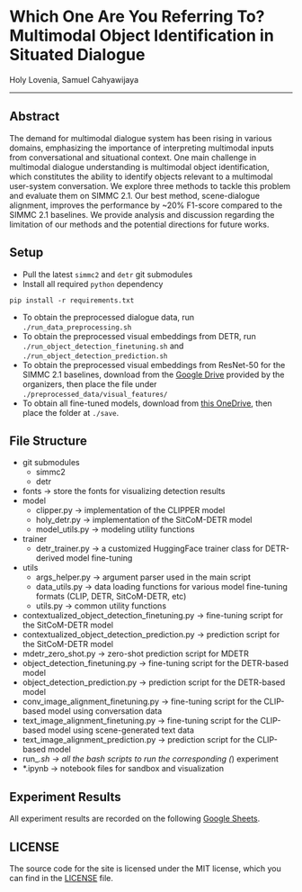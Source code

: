 # Which One Are You Referring To? Multimodal Object Identification in Situated Dialogue

Holy Lovenia, Samuel Cahyawijaya

-----

## Abstract

The demand for multimodal dialogue system has been rising in various domains, emphasizing the importance of interpreting multimodal inputs from conversational and situational context. One main challenge in multimodal dialogue understanding is multimodal object identification, which constitutes the ability to identify objects relevant to a multimodal user-system conversation. We explore three methods to tackle this problem and evaluate them on SIMMC 2.1. Our best method, scene-dialogue alignment, improves the performance by ~20% F1-score compared to the SIMMC 2.1 baselines. We provide analysis and discussion regarding the limitation of our methods and the potential directions for future works. 

## Setup
- Pull the latest `simmc2` and `detr` git submodules
- Install all required `python` dependency
```
pip install -r requirements.txt
```
- To obtain the preprocessed dialogue data, run `./run_data_preprocessing.sh`
- To obtain the preprocessed visual embeddings from DETR, run `./run_object_detection_finetuning.sh` and `./run_object_detection_prediction.sh`
- To obtain the preprocessed visual embeddings from ResNet-50 for the SIMMC 2.1 baselines, download from the [Google Drive](https://drive.google.com/file/d/1jr7r5Yaca80W5n0hizOakTG-F1ns6BGv/view?usp=sharing) provided by the organizers, then place the file under `./preprocessed_data/visual_features/`
- To obtain all fine-tuned models, download from [this OneDrive](https://hkustconnect-my.sharepoint.com/:f:/g/personal/hlovenia_connect_ust_hk/EnRdvg5F5TxIsM8yH3iG83cBSjHAdW6_HTW29Ragwt3DLg?e=IFlBuN), then place the folder at `./save`.

## File Structure
- git submodules
    - simmc2
    - detr
- fonts -> store the fonts for visualizing detection results
- model
    - clipper.py -> implementation of the CLIPPER model
    - holy_detr.py -> implementation of the SitCoM-DETR model
    - model_utils.py -> modeling utility functions
- trainer
    - detr_trainer.py -> a customized HuggingFace trainer class for DETR-derived model fine-tuning
- utils
    - args_helper.py -> argument parser used in the main script
    - data_utils.py -> data loading functions for various model fine-tuning formats (CLIP, DETR, SitCoM-DETR, etc)
    - utils.py -> common utility functions
- contextualized_object_detection_finetuning.py -> fine-tuning script for the SitCoM-DETR model
- contextualized_object_detection_prediction.py -> prediction script for the SitCoM-DETR model
- mdetr_zero_shot.py -> zero-shot prediction script for MDETR
- object_detection_finetuning.py -> fine-tuning script for the DETR-based model
- object_detection_prediction.py -> prediction script for the DETR-based model
- conv_image_alignment_finetuning.py -> fine-tuning script for the CLIP-based model using conversation data
- text_image_alignment_finetuning.py -> fine-tuning script for the CLIP-based model using scene-generated text data
- text_image_alignment_prediction.py -> prediction script for the CLIP-based model
- run_*.sh -> all the bash scripts to run the corresponding (*) experiment
- *.ipynb -> notebook files for sandbox and visualization

## Experiment Results
All experiment results are recorded on the following [Google Sheets](https://docs.google.com/spreadsheets/d/15QKo25eOP3GKPECHErpFg6pEEyB824fYTw24o8NplgM/edit?usp=sharing).

## LICENSE
The source code for the site is licensed under the MIT license, which you can find in the [LICENSE](LICENSE) file.
